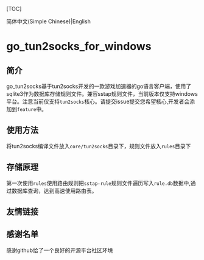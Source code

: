 [TOC]

简体中文(Simple Chinese)|<a herf="./README-en.md">English</a>

# go_tun2socks_for_windows

## 简介

go_tun2socks基于tun2socks开发的一款游戏加速器的go语言客户端，使用了sqlite3作为数据库存储规则文件。兼容sstap规则文件，当前版本仅支持windows平台。注意当前仅支持`tun2socks`核心。请提交issue提交您希望核心,开发者会添加到`feature`中。

## 使用方法

将tun2socks编译文件放入`core/tun2socks`目录下，规则文件放入`rules`目录下

## 存储原理

第一次使用`rules`使用路由规则把`sstap-rule`规则文件遍历写入`rule.db`数据中,通过数据库查询，达到高速使用路由表。

## 友情链接



## 感谢名单

感谢github给了一个良好的开源平台社区环境
